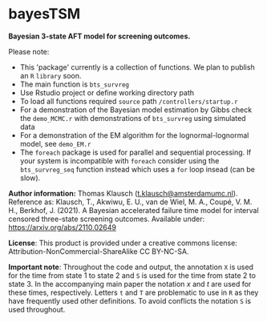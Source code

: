 # bayesTSM

**Bayesian 3-state AFT model for screening outcomes.**

Please note:

* This 'package' currently is a collection of functions. We plan to publish an `R` `library` soon.
* The main function is `bts_survreg`
* Use Rstudio project or define working directory path
* To load all functions required  `source` path `/controllers/startup.r`
* For a demonstration of the Bayesian model estimation by Gibbs check the `demo_MCMC.r` with demonstrations of `bts_survreg` using simulated data
* For a demonstration of the EM algorithm for the lognormal-lognormal model, see `demo_EM.r`
* The `foreach` package is used for parallel and sequential processing. If your system is incompatible with `foreach` consider using the `bts_survreg_seq` function instead which uses a `for` loop insead (can be slow).

**Author information:** Thomas Klausch (t.klausch@amsterdamumc.nl). Reference as: Klausch, T., Akwiwu, E. U., van de Wiel, M. A., Coupé, V. M. H., Berkhof, J. (2021). A Bayesian accelerated failure time model for interval censored three-state screening outcomes. Available under: https://arxiv.org/abs/2110.02649

**License**: This product is provided under a creative commons license: Attribution-NonCommercial-ShareAlike
CC BY-NC-SA.

**Important note**: Throughout the code and output, the annotation `X` is used for the time from state 1 to state 2 and `S` is used for the time from state 2 to state 3. In the accompanying main paper the notation $x$ and $t$ are used for these times, respectively. Letters `t` and `T` are problematic to use in `R` as they have frequently used other definitions. To avoid conflicts the notation `S` is used throughout.

